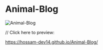 # Animal-Blog




![Animal-Blog](https://user-images.githubusercontent.com/73648971/112833177-473f0400-908e-11eb-953a-a8d03d03fc33.jpg)




// Click here to preview:

https://hossam-dev14.github.io/Animal-Blog/
